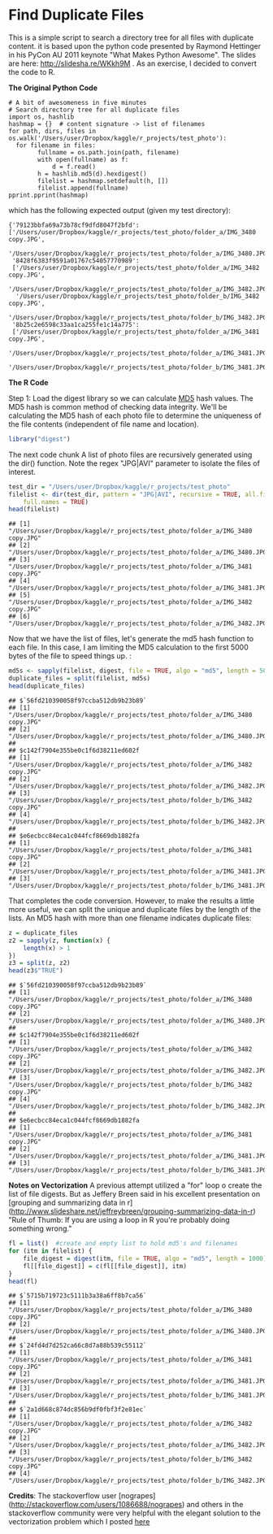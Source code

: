 Find Duplicate Files
========================================================

This is a simple script to search a directory tree for all files with duplicate content. it is based upon the python code presented by Raymond Hettinger in his PyCon AU 2011 keynote "What Makes Python Awesome". The slides are here: http://slidesha.re/WKkh9M . As an exercise, I decided to convert the code to R. 


**The Original Python Code**

```
# A bit of awesomeness in five minutes
# Search directory tree for all duplicate files  
import os, hashlib
hashmap = {}  # content signature -> list of filenames  
for path, dirs, files in os.walk('/Users/user/Dropbox/kaggle/r_projects/test_photo'):
  for filename in files:
		fullname = os.path.join(path, filename)
		with open(fullname) as f:
			d = f.read()         
		h = hashlib.md5(d).hexdigest()         
		filelist = hashmap.setdefault(h, [])         
		filelist.append(fullname)   
pprint.pprint(hashmap)
```
 
 which has the following expected output (given my test directory):
```
{'79123bbfa69a73b78cf9dfd8047f2bfd': 
['/Users/user/Dropbox/kaggle/r_projects/test_photo/folder_a/IMG_3480 copy.JPG',
 '/Users/user/Dropbox/kaggle/r_projects/test_photo/folder_a/IMG_3480.JPG'],
 '8428f6383f9591a01767c54057770989': 
 ['/Users/user/Dropbox/kaggle/r_projects/test_photo/folder_a/IMG_3482 copy.JPG',
  '/Users/user/Dropbox/kaggle/r_projects/test_photo/folder_a/IMG_3482.JPG',
  '/Users/user/Dropbox/kaggle/r_projects/test_photo/folder_b/IMG_3482 copy.JPG',
  '/Users/user/Dropbox/kaggle/r_projects/test_photo/folder_b/IMG_3482.JPG'],
 '8b25c2e6598c33aa1ca255fe1c14a775': 
 ['/Users/user/Dropbox/kaggle/r_projects/test_photo/folder_a/IMG_3481 copy.JPG',
  '/Users/user/Dropbox/kaggle/r_projects/test_photo/folder_a/IMG_3481.JPG',
  '/Users/user/Dropbox/kaggle/r_projects/test_photo/folder_b/IMG_3481.JPG']}
```                                      

**The R Code**

Step 1: Load the digest library so we can calculate [MD5](http://en.wikipedia.org/wiki/Md5) hash values. The MD5 hash is common method of checking data integrity. We'll be calculating the MD5 hash of each photo file to determine the uniqueness of the file contents (independent of file name and location).  

```r
library("digest")
```

The next code chunk  A list of photo files are recursively generated using the dir() function. Note the regex "JPG|AVI" parameter to isolate the files of interest.   

```r
test_dir = "/Users/user/Dropbox/kaggle/r_projects/test_photo"
filelist <- dir(test_dir, pattern = "JPG|AVI", recursive = TRUE, all.files = TRUE, 
    full.names = TRUE)
head(filelist)
```

```
## [1] "/Users/user/Dropbox/kaggle/r_projects/test_photo/folder_a/IMG_3480 copy.JPG"
## [2] "/Users/user/Dropbox/kaggle/r_projects/test_photo/folder_a/IMG_3480.JPG"     
## [3] "/Users/user/Dropbox/kaggle/r_projects/test_photo/folder_a/IMG_3481 copy.JPG"
## [4] "/Users/user/Dropbox/kaggle/r_projects/test_photo/folder_a/IMG_3481.JPG"     
## [5] "/Users/user/Dropbox/kaggle/r_projects/test_photo/folder_a/IMG_3482 copy.JPG"
## [6] "/Users/user/Dropbox/kaggle/r_projects/test_photo/folder_a/IMG_3482.JPG"
```

Now that we have the list of files, let's generate the md5 hash function to each file. In this case, I am limiting the MD5 calculation to the first 5000 bytes of the file to speed things up. :
 
 ```r
 md5s <- sapply(filelist, digest, file = TRUE, algo = "md5", length = 5000)
 duplicate_files = split(filelist, md5s)
 head(duplicate_files)
 ```
 
 ```
 ## $`56fd210390058f97ccba512db9b23b89`
 ## [1] "/Users/user/Dropbox/kaggle/r_projects/test_photo/folder_a/IMG_3480 copy.JPG"
 ## [2] "/Users/user/Dropbox/kaggle/r_projects/test_photo/folder_a/IMG_3480.JPG"     
 ## 
 ## $c142f7904e355be0c1f6d38211ed602f
 ## [1] "/Users/user/Dropbox/kaggle/r_projects/test_photo/folder_a/IMG_3482 copy.JPG"
 ## [2] "/Users/user/Dropbox/kaggle/r_projects/test_photo/folder_a/IMG_3482.JPG"     
 ## [3] "/Users/user/Dropbox/kaggle/r_projects/test_photo/folder_b/IMG_3482 copy.JPG"
 ## [4] "/Users/user/Dropbox/kaggle/r_projects/test_photo/folder_b/IMG_3482.JPG"     
 ## 
 ## $e6ecbcc84eca1c044fcf8669db1882fa
 ## [1] "/Users/user/Dropbox/kaggle/r_projects/test_photo/folder_a/IMG_3481 copy.JPG"
 ## [2] "/Users/user/Dropbox/kaggle/r_projects/test_photo/folder_a/IMG_3481.JPG"     
 ## [3] "/Users/user/Dropbox/kaggle/r_projects/test_photo/folder_b/IMG_3481.JPG"
 ```

That completes the code conversion. However, to make the results a little more useful, we can split the unique and duplicate files by the length of the lists. An MD5 hash with more than one filename indicates duplicate files: 

```r
z = duplicate_files
z2 = sapply(z, function(x) {
    length(x) > 1
})
z3 = split(z, z2)
head(z3$"TRUE")
```

```
## $`56fd210390058f97ccba512db9b23b89`
## [1] "/Users/user/Dropbox/kaggle/r_projects/test_photo/folder_a/IMG_3480 copy.JPG"
## [2] "/Users/user/Dropbox/kaggle/r_projects/test_photo/folder_a/IMG_3480.JPG"     
## 
## $c142f7904e355be0c1f6d38211ed602f
## [1] "/Users/user/Dropbox/kaggle/r_projects/test_photo/folder_a/IMG_3482 copy.JPG"
## [2] "/Users/user/Dropbox/kaggle/r_projects/test_photo/folder_a/IMG_3482.JPG"     
## [3] "/Users/user/Dropbox/kaggle/r_projects/test_photo/folder_b/IMG_3482 copy.JPG"
## [4] "/Users/user/Dropbox/kaggle/r_projects/test_photo/folder_b/IMG_3482.JPG"     
## 
## $e6ecbcc84eca1c044fcf8669db1882fa
## [1] "/Users/user/Dropbox/kaggle/r_projects/test_photo/folder_a/IMG_3481 copy.JPG"
## [2] "/Users/user/Dropbox/kaggle/r_projects/test_photo/folder_a/IMG_3481.JPG"     
## [3] "/Users/user/Dropbox/kaggle/r_projects/test_photo/folder_b/IMG_3481.JPG"
```


**Notes on Vectorization**
A previous attempt utilized a "for" loop o create the list of file digests. But as Jeffery Breen said in his excellent presentation on  [grouping and summarizing data in r] (http://www.slideshare.net/jeffreybreen/grouping-summarizing-data-in-r)   
"Rule of Thumb: If you are using a loop in R you're probably doing something wrong."    

```r
fl = list()  #create and empty list to hold md5's and filenames
for (itm in filelist) {
    file_digest = digest(itm, file = TRUE, algo = "md5", length = 1000)
    fl[[file_digest]] = c(fl[[file_digest]], itm)
}
head(fl)
```

```
## $`5715b719723c5111b3a38a6ff8b7ca56`
## [1] "/Users/user/Dropbox/kaggle/r_projects/test_photo/folder_a/IMG_3480 copy.JPG"
## [2] "/Users/user/Dropbox/kaggle/r_projects/test_photo/folder_a/IMG_3480.JPG"     
## 
## $`24fd4d7d252ca66c8d7a88b539c55112`
## [1] "/Users/user/Dropbox/kaggle/r_projects/test_photo/folder_a/IMG_3481 copy.JPG"
## [2] "/Users/user/Dropbox/kaggle/r_projects/test_photo/folder_a/IMG_3481.JPG"     
## [3] "/Users/user/Dropbox/kaggle/r_projects/test_photo/folder_b/IMG_3481.JPG"     
## 
## $`2a1d668c874dc856b9df0fbf3f2e81ec`
## [1] "/Users/user/Dropbox/kaggle/r_projects/test_photo/folder_a/IMG_3482 copy.JPG"
## [2] "/Users/user/Dropbox/kaggle/r_projects/test_photo/folder_a/IMG_3482.JPG"     
## [3] "/Users/user/Dropbox/kaggle/r_projects/test_photo/folder_b/IMG_3482 copy.JPG"
## [4] "/Users/user/Dropbox/kaggle/r_projects/test_photo/folder_b/IMG_3482.JPG"
```

**Credits**: The stackoverflow user [nograpes] (http://stackoverflow.com/users/1086688/nograpes) and others in the stackoverflow community were very helpful with the elegant solution to the vectorization problem which I posted [here](http://stackoverflow.com/questions/14060423/how-to-vectorize-this-r-code-using-plyr-apply-or-similar)
